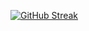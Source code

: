 [![GitHub Streak](https://streak-stats.demolab.com?user=jaskaransingh0606&theme=highcontrast&hide_border=true)](https://git.io/streak-stats)
